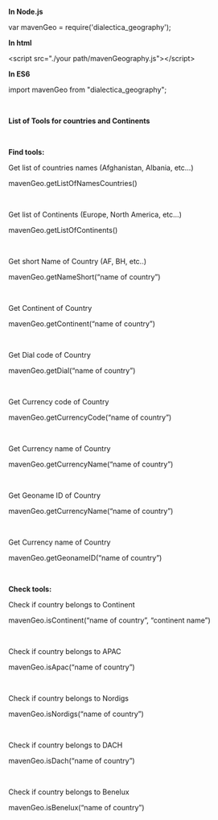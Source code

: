 <p style="margin-bottom: 0in"><b>In Node.js</b></p>
<p style="margin-bottom: 0in">var mavenGeo =
require('dialectica_geography');</p>

<p style="margin-bottom: 0in"><b>In html</b></p>
<p style="margin-bottom: 0in">&lt;script src=&quot;./your
path/mavenGeography.js&quot;&gt;&lt;/script&gt;</p>

<p style="margin-bottom: 0in"><b>In ES6</b></p>
<p style="margin-bottom: 0in">import mavenGeo from
&quot;dialectica_geography&quot;;</p>

<p style="margin-bottom: 0in"><br/>

</p>
<p style="margin-bottom: 0in"><b>List of Tools for countries and
Continents</b></p>
<p style="margin-bottom: 0in"><br/>

</p>
<p style="margin-bottom: 0in"><b>Find tools:</b></p>
<p style="margin-bottom: 0in">Get list of countries names
(Afghanistan, Albania, etc...)</p>
<p style="margin-bottom: 0in">mavenGeo.getListOfNamesCountries()</p>
<p style="margin-bottom: 0in"><br/>

</p>
<p style="margin-bottom: 0in">Get list of Continents (Europe, North
America, etc...)</p>
<p style="margin-bottom: 0in">mavenGeo.getListOfContinents()</p>
<p style="margin-bottom: 0in"><br/>

</p>
<p style="margin-bottom: 0in">Get short Name of Country (AF, BH,
etc..)</p>
<p style="margin-bottom: 0in">mavenGeo.getNameShort(“name of
country”)</p>
<p style="margin-bottom: 0in"><br/>

</p>
<p style="margin-bottom: 0in">Get Continent of Country
</p>
<p style="margin-bottom: 0in">mavenGeo.getContinent(“name of
country”)</p>
<p style="margin-bottom: 0in"><br/>

</p>
<p style="margin-bottom: 0in">Get Dial code of Country
</p>
<p style="margin-bottom: 0in">mavenGeo.getDial(“name of country”)</p>
<p style="margin-bottom: 0in"><br/>

</p>
<p style="margin-bottom: 0in">Get Currency code of Country
</p>
<p style="margin-bottom: 0in">mavenGeo.getCurrencyCode(“name of
country”)</p>
<p style="margin-bottom: 0in"><br/>

</p>
<p style="margin-bottom: 0in">Get Currency name of Country
</p>
<p style="margin-bottom: 0in">mavenGeo.getCurrencyName(“name of
country”)</p>
<p style="margin-bottom: 0in"><br/>

</p>
<p style="margin-bottom: 0in">Get Geoname ID  of Country
</p>
<p style="margin-bottom: 0in">mavenGeo.getCurrencyName(“name of
country”)</p>
<p style="margin-bottom: 0in"><br/>

</p>
<p style="margin-bottom: 0in">Get Currency name of Country
</p>
<p style="margin-bottom: 0in">mavenGeo.getGeonameID(“name of
country”)</p>
<p style="margin-bottom: 0in"><br/>

</p>
<p style="margin-bottom: 0in"><b>Check tools:</b></p>
<p style="margin-bottom: 0in">Check if country belongs to Continent</p>
<p style="margin-bottom: 0in">mavenGeo.isContinent(“name of
country”, “continent name”)</p>
<p style="margin-bottom: 0in"><br/>

</p>
<p style="margin-bottom: 0in">Check if country belongs to APAC</p>
<p style="margin-bottom: 0in">mavenGeo.isApac(“name of country”)</p>
<p style="margin-bottom: 0in"><br/>

</p>
<p style="margin-bottom: 0in">Check if country belongs to Nordigs</p>
<p style="margin-bottom: 0in">mavenGeo.isNordigs(“name of country”)</p>
<p style="margin-bottom: 0in"><br/>

</p>
<p style="margin-bottom: 0in">Check if country belongs to DACH</p>
<p style="margin-bottom: 0in">mavenGeo.isDach(“name of country”)</p>
<p style="margin-bottom: 0in"><br/>

</p>
<p style="margin-bottom: 0in">Check if country belongs to Benelux</p>
<p style="margin-bottom: 0in">mavenGeo.isBenelux(“name of country”)</p>
<p style="margin-bottom: 0in"><br/>

</p>
<p style="margin-bottom: 0in"><br/>
